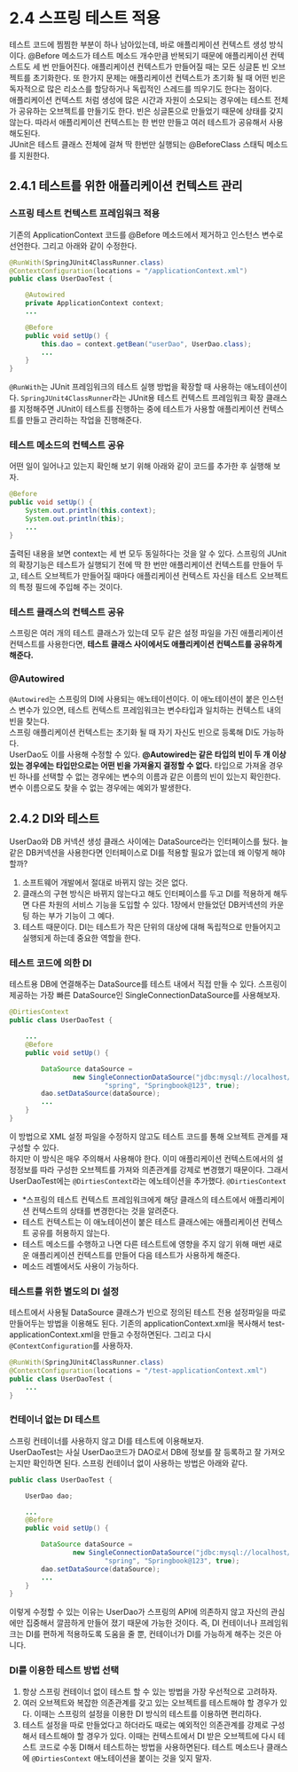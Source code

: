 # 2.4 스프링 테스트 적용
테스트 코드에 찜찜한 부분이 하나 남아있는데, 바로 애플리케이션 컨텍스트 생성 방식이다. @Before 메소드가 테스트 메소드 개수만큼 반복되기 때문에 애플리케이션 컨텍스트도 세 번 만들어진다. 애플리케이션 컨텍스트가 만들어질 때는 모든 싱글톤 빈 오브젝트를 초기화한다. 또 한가지 문제는 애플리케이션 컨텍스트가 초기화 될 때 어떤 빈은 독자적으로 많은 리소스를 할당하거나 독립적인 스레드를 띄우기도 한다는 점이다.  
애플리케이션 컨텍스트 처럼 생성에 많은 시간과 자원이 소모되는 경우에는 테스트 전체가 공유하는 오브젝트를 만들기도 한다. 빈은 싱글톤으로 만들었기 때문에 상태를 갖지 않는다. 따라서 애플리케이션 컨텍스트는 한 번만 만들고 여러 테스트가 공유해서 사용해도된다.  
JUnit은 테스트 클래스 전체에 걸쳐 딱 한번만 실행되는 @BeforeClass 스태틱 메소드를 지원한다. 

## 2.4.1 테스트를 위한 애플리케이션 컨텍스트 관리
### 스프링 테스트 컨텍스트 프레임워크 적용
기존의 ApplicationContext 코드를 @Before 메소드에서 제거하고 인스턴스 변수로 선언한다. 그리고 아래와 같이 수정한다. 
``` java
@RunWith(SpringJUnit4ClassRunner.class)
@ContextConfiguration(locations = "/applicationContext.xml")
public class UserDaoTest {

    @Autowired
    private ApplicationContext context;
    ...

    @Before
    public void setUp() {
        this.dao = context.getBean("userDao", UserDao.class);
        ...
    }
}
```
`@RunWith`는 JUnit 프레임워크의 테스트 실행 방법을 확장할 때 사용하는 애노테이션이다. `SpringJUnit4ClassRunner`라는 JUnit용 테스트 컨텍스트 프레임워크 확장 클래스를 지정해주면 JUnit이 테스트를 진행하는 중에 테스트가 사용할 애플리케이션 컨텍스트를 만들고 관리하는 작업을 진행해준다. 

### 테스트 메소드의 컨텍스트 공유
어떤 일이 일어나고 있는지 확인해 보기 위해 아래와 같이 코드를 추가한 후 실행해 보자.
``` java
@Before
public void setUp() {
    System.out.println(this.context);
    System.out.println(this);
    ...
}
```
출력된 내용을 보면 context는 세 번 모두 동일하다는 것을 알 수 있다. 스프링의 JUnit의 확장기능은 테스트가 실행되기 전에 딱 한 번만 애플리케이션 컨텍스트를 만들어 두고, 테스트 오브젝트가 만들어질 때마다 애플리케이션 컨텍스트 자신을 테스트 오브젝트의 특정 필드에 주입해 주는 것이다.

### 테스트 클래스의 컨텍스트 공유
스프링은 여러 개의 테스트 클래스가 있는데 모두 같은 설정 파일을 가진 애플리케이션 컨텍스트를 사용한다면, **테스트 클래스 사이에서도 애플리케이션 컨텍스트를 공유하게 해준다.** 

### @Autowired
`@Autowired`는 스프링의 DI에 사용되는 애노테이션이다. 이 애노테이션이 붙은 인스턴스 변수가 있으면, 테스트 컨텍스트 프레임워크는 변수타입과 일치하는 컨텍스트 내의 빈을 찾는다.  
스프링 애플리케이션 컨텍스트는 초기화 될 때 자기 자신도 빈으로 등록해 DI도 가능하다.  
UserDao도 이를 사용해 수정할 수 있다. 
**@Autowired는 같은 타입의 빈이 두 개 이상 있는 경우에는 타입만으로는 어떤 빈을 가져올지 결정할 수 없다.** 타입으로 가져올 경우 빈 하나를 선택할 수 없는 경우에는 변수의 이름과 같은 이름의 빈이 있는지 확인한다. 변수 이름으로도 찾을 수 없는 경우에는 예외가 발생한다. 

## 2.4.2 DI와 테스트
UserDao와 DB 커넥션 생성 클래스 사이에는 DataSource라는 인터페이스를 뒀다. 늘 같은 DB커넥션을 사용한다면 인터페이스로 DI를 적용할 필요가 없는데 왜 이렇게 해야할까?  
1. 소프트웨어 개발에서 절대로 바뀌지 않는 것은 없다.
2. 클래스의 구현 방식은 바뀌지 않는다고 해도 인터페이스를 두고 DI를 적용하게 해두면 다른 차원의 서비스 기능을 도입할 수 있다. 1장에서 만들었던 DB커넥션의 카운팅 하는 부가 기능이 그 예다.
3. 테스트 때문이다. DI는 테스트가 작은 단위의 대상에 대해 독립적으로 만들어지고 실행되게 하는데 중요한 역할을 한다.

### 테스트 코드에 의한 DI
테스트용 DB에 연결해주는 DataSource를 테스트 내에서 직접 만들 수 있다. 스프링이 제공하는 가장 빠른 DataSource인 SingleConnectionDataSource를 사용해보자.

``` java
@DirtiesContext
public class UserDaoTest {

    ...
    @Before
    public void setUp() {

        DataSource dataSource = 
                new SingleConnectionDataSource("jdbc:mysql://localhost/springbook?useSSL=false&amp;allowPublicKeyRetrieval=true", 
                        "spring", "Springbook@123", true);
        dao.setDataSource(dataSource);
        ...
    }
}
```
이 방법으로 XML 설정 파일을 수정하지 않고도 테스트 코드를 통해 오브젝트 관계를 재구성할 수 있다.  
하지만 이 방식은 매우 주의해서 사용해야 한다. 이미 애플리케이션 컨텍스트에서의 설정정보를 따라 구성한 오브젝트를 가져와 의존관계를 강제로 변경했기 때문이다. 그래서 UserDaoTest에는 `@DirtiesContext`라는 에노테이션을 추가했다. 
`@DirtiesContext`  
* *스프링의 테스트 컨텍스트 프레임워크에게 해당 클래스의 테스트에서 애플리케이션 컨텍스트의 상태를 변경한다는 것을 알려준다. 
* 테스트 컨텍스트는 이 애노테이션이 붙은 테스트 클래스에는 애플리케이션 컨텍스트 공유를 허용하지 않는다.
* 테스트 메소드를 수행하고 나면 다른 테스트트에 영향을 주지 않기 위해 매번 새로운 애플리케이션 컨텍스트를 만들어 다음 테스트가 사용하게 해준다.
* 메소드 레벨에서도 사용이 가능하다.

### 테스트를 위한 별도의 DI 설정
테스트에서 사용될 DataSource 클래스가 빈으로 정의된 테스트 전용 설정파일을 따로 만들어두는 방법을 이용해도 된다. 기존의 applicationContext.xml을 복사해서 test-applicationContext.xml을 만들고 수정하면된다. 그리고 다시 `@ContextConfiguration`를 사용하자.

``` java
@RunWith(SpringJUnit4ClassRunner.class)
@ContextConfiguration(locations = "/test-applicationContext.xml")
public class UserDaoTest {
    ...
}
```

### 컨테이너 없는 DI 테스트
스프링 컨테이너를 사용하지 않고 DI를 테스트에 이용해보자.  
UserDaoTest는 사실 UserDao코드가 DAO로서 DB에 정보를 잘 등록하고 잘 가져오는지만 확인하면 된다. 스프링 컨테이너 없이 사용하는 방법은 아래와 같다.

``` java
public class UserDaoTest {

    UserDao dao;

    ...
    @Before
    public void setUp() {

        DataSource dataSource = 
                new SingleConnectionDataSource("jdbc:mysql://localhost/springbook?useSSL=false&amp;allowPublicKeyRetrieval=true", 
                        "spring", "Springbook@123", true);
        dao.setDataSource(dataSource);
        ...
    }
}
```
이렇게 수정할 수 있는 이유는 UserDao가 스프링의 API에 의존하지 않고 자신의 관심에만 집중해서 깔끔하게 만들어 졌기 때문에 가능한 것이다. 즉, DI 컨테이너나 프레임워크는 DI를 편하게 적용하도록 도움을 줄 뿐, 컨테이너가 DI를 가능하게 해주는 것은 아니다.

### DI를 이용한 테스트 방법 선택
1. 항상 스프링 컨테이너 없이 테스트 할 수 있는 방법을 가장 우선적으로 고려하자.
2. 여러 오브젝트와 복잡한 의존관계를 갖고 있는 오브젝트를 테스트해야 할 경우가 있다. 이때는 스프링의 설정을 이용한 DI 방식의 테스트를 이용하면 편리하다.
3. 테스트 설정을 따로 만들었다고 하더라도 때로는 예외적인 의존관계를 강제로 구성해서 테스트해야 할 경우가 있다. 이때는 컨텍스트에서 DI 받은 오브젝트에 다시 테스트 코드로 수동 DI해서 테스트하는 방법을 사용하면된다. 테스트 메소드나 클래스에 `@DirtiesContext` 애노테이션을 붙이는 것을 잊지 말자.